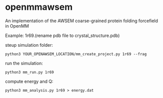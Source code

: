 # openmmawsem
An implementation of the AWSEM coarse-grained protein folding forcefield in OpenMM

Example:
1r69.(rename pdb file to crystal_structure.pdb)


steup simulation folder:
```
python3 YOUR_OPENAWSEM_LOCATION/mm_create_project.py 1r69 --frag
```

run the simulation:
```
python3 mm_run.py 1r69
```

compute energy and Q:
```
python3 mm_analysis.py 1r69 > energy.dat
```


